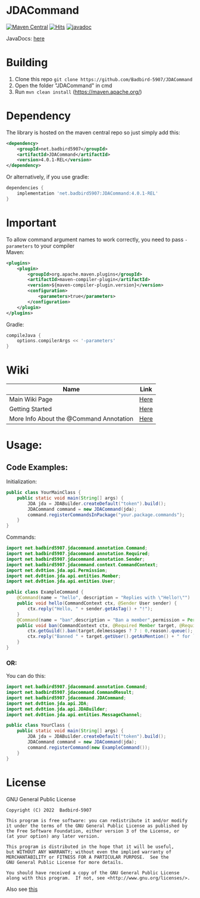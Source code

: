 # JDACommand
[![Maven Central](https://img.shields.io/maven-central/v/net.badbird5907/JDACommand.svg?label=Maven%20Central&style=for-the-badge)](https://search.maven.org/search?q=g:%22net.badbird5907%22%20AND%20a:%22JDACommand%22)
[![Hits](https://hits.seeyoufarm.com/api/count/incr/badge.svg?url=https%3A%2F%2Fgithub.com%2FBadbird-5907%2FJDACommand&count_bg=%236EFF00&title_bg=%23555555&icon=&icon_color=%23E7E7E7&title=Views+%28as+of+21%2F05%2F06%29&edge_flat=true)](https://hits.seeyoufarm.com)
[![javadoc](https://javadoc.io/badge2/net.badbird5907/JDACommand/javadoc.svg)](https://javadoc.io/doc/net.badbird5907/JDACommand)

JavaDocs: [here](https://www.javadoc.io/doc/net.badbird5907/JDACommand/latest/index.html)



# Building
1. Clone this repo `git clone https://github.com/Badbird-5907/JDACommand`
2. Open the folder "JDACommand" in cmd
3. Run `mvn clean install` (https://maven.apache.org/)

# Dependency
The library is hosted on the maven central repo so just simply add this:
```xml
<dependency>
    <groupId>net.badbird5907</groupId>
    <artifactId>JDACommand</artifactId>
    <version>4.0.1-REL</version>
</dependency>
```
Or alternatively, if you use gradle:
```groovy
dependencies {
    implementation 'net.badbird5907:JDACommand:4.0.1-REL'
}
```
# Important
To allow command argument names to work correctly, you need to pass `-parameters` to your compiler <br/>
Maven:
```xml
<plugins>
    <plugin>
        <groupId>org.apache.maven.plugins</groupId>
        <artifactId>maven-compiler-plugin</artifactId>
        <version>${maven-compiler-plugin.version}</version>
        <configuration>
            <parameters>true</parameters>
        </configuration>
    </plugin>
</plugins>
```
Gradle:
```groovy
compileJava {
    options.compilerArgs << '-parameters'
}
```
# Wiki
|  Name  |  Link  |
|---|---|
|  Main Wiki Page  |  [Here](https://github.com/Badbird5907/JDACommand/wiki)  |
|  Getting Started  |  [Here](https://github.com/Badbird5907/JDACommand/wiki/Getting-Started)  |
|  More Info About the @Command Annotation  |  [Here](https://github.com/Badbird5907/JDACommand/wiki/The-@Command-Annotation---In-Depth)  |


# Usage:
## Code Examples:

Initialization:
```java
public class YourMainClass {
    public static void main(String[] args) {
        JDA jda = JDABuilder.createDefault("token").build();
        JDACommand command = new JDACommand(jda);
        command.registerCommandsInPackage("your.package.commands");
    }
}

```
Commands:
```java
import net.badbird5907.jdacommand.annotation.Command;
import net.badbird5907.jdacommand.annotation.Required;
import net.badbird5907.jdacommand.annotation.Sender;
import net.badbird5907.jdacommand.context.CommandContext;
import net.dv8tion.jda.api.Permission;
import net.dv8tion.jda.api.entities.Member;
import net.dv8tion.jda.api.entities.User;

public class ExampleCommand {
    @Command(name = "hello", description = "Replies with \"Hello!\"")
    public void hello(CommandContext ctx, @Sender User sender) {
        ctx.reply("Hello, " + sender.getAsTag() + "!");
    }
    @Command(name = "ban",description = "Ban a member",permission = Permission.BAN_MEMBERS)
    public void ban(CommandContext ctx, @Required Member target, @Required String reason, boolean delmessages) {
        ctx.getGuild().ban(target,delmessages ? 7 : 0,reason).queue();
        ctx.reply("Banned " + target.getUser().getAsMention() + " for `" + reason + "`!");
    }
}

```
### OR:

You can do this:

```java
import net.badbird5907.jdacommand.annotation.Command;
import net.badbird5907.jdacommand.CommandResult;
import net.badbird5907.jdacommand.JDACommand;
import net.dv8tion.jda.api.JDA;
import net.dv8tion.jda.api.JDABuilder;
import net.dv8tion.jda.api.entities.MessageChannel;

public class YourClass {
    public static void main(String[] args) {
        JDA jda = JDABuilder.createDefault("token").build();
        JDACommand command = new JDACommand(jda);
        command.registerCommand(new ExampleCommand());
    }
}
```


# License
GNU General Public License
```
Copyright (C) 2022  Badbird-5907

This program is free software: you can redistribute it and/or modify
it under the terms of the GNU General Public License as published by
the Free Software Foundation, either version 3 of the License, or
(at your option) any later version.

This program is distributed in the hope that it will be useful,
but WITHOUT ANY WARRANTY; without even the implied warranty of
MERCHANTABILITY or FITNESS FOR A PARTICULAR PURPOSE.  See the
GNU General Public License for more details.

You should have received a copy of the GNU General Public License
along with this program.  If not, see <http://www.gnu.org/licenses/>.
```
Also see [this](/blob/master/license.md)
